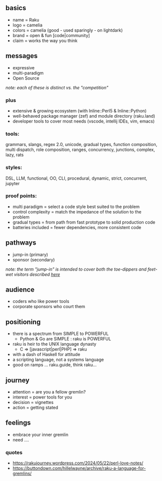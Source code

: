 ## basics
 - name = Raku
 - logo = camelia
 - colors = camelia (good - used sparingly - on lightdark)
 - brand = open & fun [code|community]
 - claim = works the way you think

## messages
 - expressive
 - multi-paradigm
 - Open Source

_note: each of these is distinct vs. the "competition"_
 
### plus
 - extensive & growing ecosystem (with Inline::Perl5 & Inline::Python)
 - well-behaved package manager (zef) and module directory (raku.land)
 - developer tools to cover most needs (vscode, intellij IDEs, vim, emacs)

### tools:
grammars, slangs, regex 2.0, unicode, gradual types, function composition, multi dispatch, role composition, ranges, concurrency, junctions, complex, lazy, rats

### styles: 
DSL, LLM, functional, OO, CLI, procedural, dynamic, strict, concurrent, jupyter

### proof points:
 - multi paradigm = select a code style best suited to the problem
 - control complexity = match the impedance of the solution to the problem
 - gradual types = from path from fast prototype to solid production code
 - batteries included = fewer dependencies, more consistent code

## pathways
- jump-in (primary)
- sponsor (secondary)

_note: the term "jump-in" is intended to cover both the toe-dippers and feet-wet visitors described [here](https://wayland.github.io/blog/raku/ReachingOut/Pathways-of-Entry.xml)_

## audience
 - coders who like power tools
 - corporate sponsors who court them

## positioning
 - there is a spectrum from SIMPLE to POWERFUL
   - Python & Go are SIMPLE : raku is POWERFUL
 - raku is heir to the UNIX language dynasty
   - C => [javascript|perl|PHP] => raku
 - with a dash of Haskell for attitude
 - a scripting language, not a systems language
 - good on ramps … raku.guide, think raku…

## journey
 - attention = are you a fellow gremlin?
 - interest = power tools for you
 - decision = vignettes
 - action = getting stated

## feelings
- embrace your inner gremlin
- need ....

### quotes
 - https://rakujourney.wordpress.com/2024/05/22/perl-love-notes/
 - https://buttondown.com/hillelwayne/archive/raku-a-language-for-gremlins/
